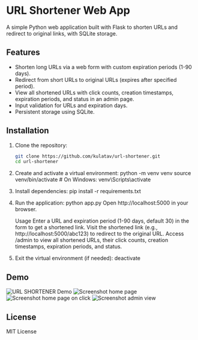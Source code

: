 # URL Shortener Web App

A simple Python web application built with Flask to shorten URLs and redirect to original links, with SQLite storage.

## Features
- Shorten long URLs via a web form with custom expiration periods (1-90 days).
- Redirect from short URLs to original URLs (expires after specified period).
- View all shortened URLs with click counts, creation timestamps, expiration periods, and status in an admin page.
- Input validation for URLs and expiration days.
- Persistent storage using SQLite.

## Installation
1. Clone the repository:
   ```bash
   git clone https://github.com/kulatav/url-shortener.git
   cd url-shortener

2. Create and activate a virtual environment:
    python -m venv venv
    source venv/bin/activate  # On Windows: venv\Scripts\activate

3. Install dependencies:
    pip install -r requirements.txt
    
4. Run the application:
    python app.py
    Open http://localhost:5000 in your browser.

    Usage
        Enter a URL and expiration period (1-90 days, default 30) in the form to get a shortened link.
        Visit the shortened link (e.g., http://localhost:5000/abc123) to redirect to the original URL.
        Access /admin to view all shortened URLs, their click counts, creation timestamps, expiration periods, and status.

5. Exit the virtual environment (if needed):
    deactivate

## Demo
![URL SHORTENER Demo](url-shortener-demo.gif)
![Screenshot home page](home_page_url_shortner_app.png)
![Screenshot home page on click](home_page_on_click_url_shortner_app.png)
![Screenshot admin view](admin_view_url_shortner_app.png)

## License  
MIT License